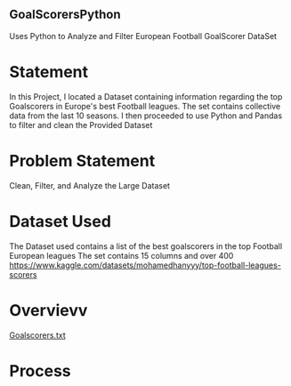 ## GoalScorersPython
Uses Python to Analyze and Filter European Football GoalScorer DataSet

# Statement
In this Project, I located a Dataset containing information regarding the top Goalscorers in Europe's best Football leagues. The set contains collective data from the last 10 seasons.
I then proceeded to use Python and Pandas to filter and clean the Provided Dataset

# Problem Statement
Clean, Filter, and Analyze the Large Dataset

# Dataset Used
The Dataset used contains a list of the best goalscorers in the top Football European leagues
The set contains 15 columns and over 400 
https://www.kaggle.com/datasets/mohamedhanyyy/top-football-leagues-scorers

# Overvievv 
[Goalscorers.txt](https://github.com/Jesusp123/GoalScorersPython/files/15397099/Goalscorers.txt)

# Process

